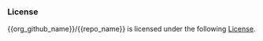 ### License
{{org_github_name}}/{{repo_name}} is licensed under the following [License]({{license}}).
